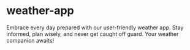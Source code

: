 # weather-app
Embrace every day prepared with our user-friendly weather app. Stay informed, plan wisely, and never get caught off guard. Your weather companion awaits!
